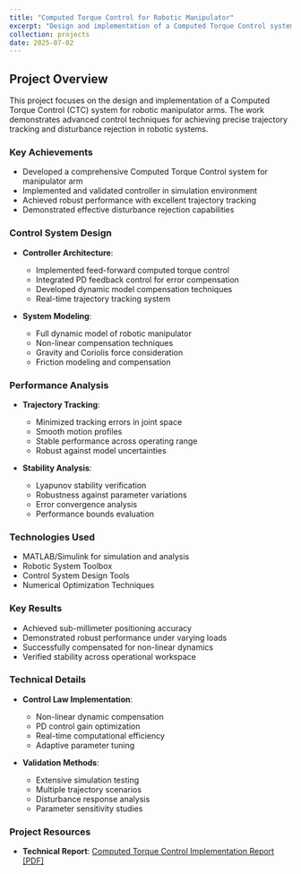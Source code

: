 ```yaml
---
title: "Computed Torque Control for Robotic Manipulator"
excerpt: "Design and implementation of a Computed Torque Control system for precise manipulator arm control<br/><img src='/images/CTC.png' width='500' height='300'>"
collection: projects
date: 2025-07-02
---
```


## Project Overview
This project focuses on the design and implementation of a Computed Torque Control (CTC) system for robotic manipulator arms. The work demonstrates advanced control techniques for achieving precise trajectory tracking and disturbance rejection in robotic systems.

### Key Achievements
* Developed a comprehensive Computed Torque Control system for manipulator arm
* Implemented and validated controller in simulation environment
* Achieved robust performance with excellent trajectory tracking
* Demonstrated effective disturbance rejection capabilities

### Control System Design

* **Controller Architecture**: 
  - Implemented feed-forward computed torque control
  - Integrated PD feedback control for error compensation
  - Developed dynamic model compensation techniques
  - Real-time trajectory tracking system

* **System Modeling**:
  - Full dynamic model of robotic manipulator
  - Non-linear compensation techniques
  - Gravity and Coriolis force consideration
  - Friction modeling and compensation

### Performance Analysis

* **Trajectory Tracking**:
  - Minimized tracking errors in joint space
  - Smooth motion profiles
  - Stable performance across operating range
  - Robust against model uncertainties

* **Stability Analysis**:
  - Lyapunov stability verification
  - Robustness against parameter variations
  - Error convergence analysis
  - Performance bounds evaluation

### Technologies Used
* MATLAB/Simulink for simulation and analysis
* Robotic System Toolbox
* Control System Design Tools
* Numerical Optimization Techniques

### Key Results
* Achieved sub-millimeter positioning accuracy
* Demonstrated robust performance under varying loads
* Successfully compensated for non-linear dynamics
* Verified stability across operational workspace

### Technical Details
* **Control Law Implementation**:
  - Non-linear dynamic compensation
  - PD control gain optimization
  - Real-time computational efficiency
  - Adaptive parameter tuning

* **Validation Methods**:
  - Extensive simulation testing
  - Multiple trajectory scenarios
  - Disturbance response analysis
  - Parameter sensitivity studies

### Project Resources
* **Technical Report**: [Computed Torque Control Implementation Report [PDF]](/files/computed_torque_control_report.pdf)

